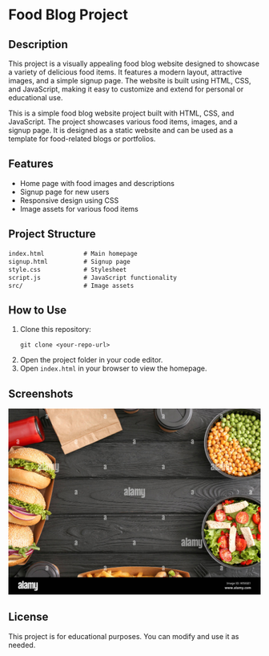 # Food Blog Project

## Description
This project is a visually appealing food blog website designed to showcase a variety of delicious food items. It features a modern layout, attractive images, and a simple signup page. The website is built using HTML, CSS, and JavaScript, making it easy to customize and extend for personal or educational use.

This is a simple food blog website project built with HTML, CSS, and JavaScript. The project showcases various food items, images, and a signup page. It is designed as a static website and can be used as a template for food-related blogs or portfolios.

## Features
- Home page with food images and descriptions
- Signup page for new users
- Responsive design using CSS
- Image assets for various food items

## Project Structure
```
index.html           # Main homepage
signup.html          # Signup page
style.css            # Stylesheet
script.js            # JavaScript functionality
src/                 # Image assets
```

## How to Use
1. Clone this repository:
   ```
   git clone <your-repo-url>
   ```
2. Open the project folder in your code editor.
3. Open `index.html` in your browser to view the homepage.

## Screenshots
![Homepage Screenshot](src/food1.jpg)

## License
This project is for educational purposes. You can modify and use it as needed.
